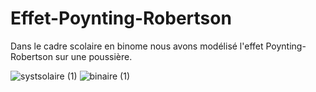 # Effet-Poynting-Robertson
 Dans le cadre scolaire en binome nous avons modélisé l'effet Poynting-Robertson sur une poussière.

![systsolaire (1)](https://user-images.githubusercontent.com/94200263/170888596-d168fc4d-5159-40cd-999c-d915b5bee9b6.png)
![binaire (1)](https://user-images.githubusercontent.com/94200263/170888598-6c089bf6-aba4-4711-9074-04ce00d30127.png)
